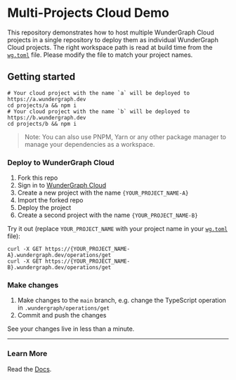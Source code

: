 # Multi-Projects Cloud Demo

This repository demonstrates how to host multiple WunderGraph Cloud projects in a single repository to deploy them as individual WunderGraph Cloud projects.
The right workspace path is read at build time from the [`wg.toml`](wg.toml) file. Please modify the file to match your project names.

## Getting started

```shell
# Your cloud project with the name `a` will be deployed to https://a.wundergraph.dev
cd projects/a && npm i
# Your cloud project with the name `b` will be deployed to https://b.wundergraph.dev
cd projects/b && npm i
```

> Note: You can also use PNPM, Yarn or any other package manager to manage your dependencies as a workspace.

### Deploy to WunderGraph Cloud

1. Fork this repo
2. Sign in to [WunderGraph Cloud](https://cloud.wundergraph.com)
3. Create a new project with the name `{YOUR_PROJECT_NAME-A}`
4. Import the forked repo
5. Deploy the project
6. Create a second project with the name `{YOUR_PROJECT_NAME-B}`

Try it out (replace `YOUR_PROJECT_NAME` with your project name in your [`wg.toml`](wg.toml) file):

```shell
curl -X GET https://{YOUR_PROJECT_NAME-A}.wundergraph.dev/operations/get
curl -X GET https://{YOUR_PROJECT_NAME-B}.wundergraph.dev/operations/get
```

### Make changes

1. Make changes to the `main` branch, e.g. change the TypeScript operation in `.wundergraph/operations/get`
2. Commit and push the changes

See your changes live in less than a minute.

---

### Learn More

Read the [Docs](https://wundergraph.com/docs).
